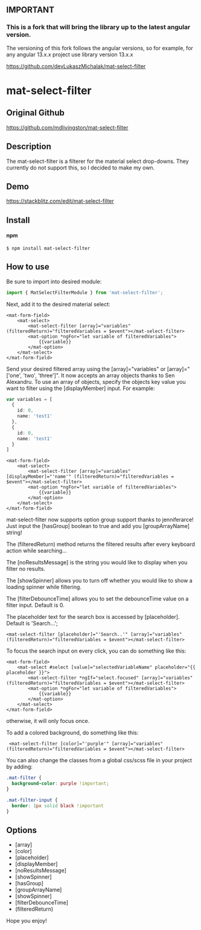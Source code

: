 ## IMPORTANT
### This is a fork that will bring the library up to the latest angular version.
The versioning of this fork follows the angular versions,
so for example, for any angular 13.x.x project use library version 13.x.x


https://github.com/devLukaszMichalak/mat-select-filter

# mat-select-filter

## Original Github

https://github.com/mdlivingston/mat-select-filter

## Description

The mat-select-filter is a filterer for the material select drop-downs.
They currently do not support this, so I decided to make my own.

## Demo

https://stackblitz.com/edit/mat-select-filter

## Install

#### npm

```shell
$ npm install mat-select-filter
```

## How to use

Be sure to import into desired module:

```ts
import { MatSelectFilterModule } from 'mat-select-filter';
```

Next, add it to the desired material select:

```angular17html
<mat-form-field>
    <mat-select>
        <mat-select-filter [array]="variables" (filteredReturn)="filteredVariables = $event"></mat-select-filter>
        <mat-option *ngFor="let variable of filteredVariables">
            {{variable}}
        </mat-option>
    </mat-select>
</mat-form-field>
```

Send your desired filtered array using the [array]="variables" or [array]="['one', 'two', 'three']".
It now accepts an array objects thanks to Sen Alexandru.
To use an array of objects, specify the objects key value you want to filter using the [displayMember] input.
For example:

```ts
var variables = [
  {
    id: 0,
    name: 'test1'
  },
  {
    id: 0,
    name: 'test1'
  }
]
```

```angular17html
<mat-form-field>
    <mat-select>
        <mat-select-filter [array]="variables" [displayMember]="'name'" (filteredReturn)="filteredVariables = $event"></mat-select-filter>
        <mat-option *ngFor="let variable of filteredVariables">
            {{variable}}
        </mat-option>
    </mat-select>
</mat-form-field>
```
mat-select-filter now supports option group support thanks to jenniferarce! Just input the [hasGroup] boolean to true and add you [groupArrayName] string!

The (filteredReturn) method returns the filtered results after every keyboard action while searching...

The [noResultsMessage] is the string you would like to display when you filter no results.

The [showSpinner] allows you to turn off whether you would like to show a loading spinner while filtering.

The [filterDebounceTime] allows you to set the debounceTime value on a filter input. Default is 0.

The placeholder text for the search box is accessed by [placeholder]. Default is 'Search...';

```
<mat-select-filter [placeholder]="'Search..'" [array]="variables" (filteredReturn)="filteredVariables = $event"></mat-select-filter>
```

To focus the search input on every click, you can do something like this:

```angular17html
<mat-form-field>
    <mat-select #select [value]="selectedVariableName" placeholder="{{ placeholder }}">
        <mat-select-filter *ngIf="select.focused" [array]="variables" (filteredReturn)="filteredVariables = $event"></mat-select-filter>
        <mat-option *ngFor="let variable of filteredVariables">
            {{variable}}
        </mat-option>
    </mat-select>
</mat-form-field>
```

otherwise, it will only focus once.

To add a colored background, do something like this:

```angular17html
 <mat-select-filter [color]="'purple'" [array]="variables" (filteredReturn)="filteredVariables = $event"></mat-select-filter>
```

You can also change the classes from a global css/scss file in your project by adding:

```scss
.mat-filter {
  background-color: purple !important;
}

.mat-filter-input {
  border: 1px solid black !important
}
```
## Options

* [array]
* [color]
* [placeholder]
* [displayMember]
* [noResultsMessage]
* [showSpinner]
* [hasGroup]
* [groupArrayName]
* [showSpinner]
* [filterDebounceTime]
* (filteredReturn)

Hope you enjoy!
